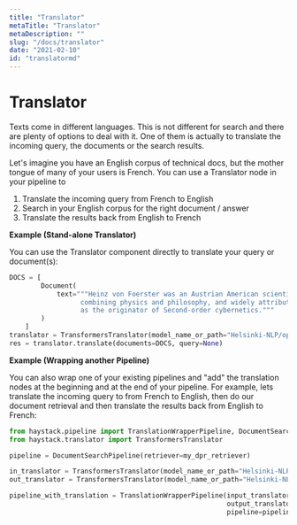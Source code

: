 ```yaml
---
title: "Translator"
metaTitle: "Translator"
metaDescription: ""
slug: "/docs/translator"
date: "2021-02-10"
id: "translatormd"
---
```


# Translator

Texts come in different languages. This is not different for search and there are plenty of options to deal with it. 
One of them is actually to translate the incoming query, the documents or the search results. 

Let's imagine you have an English corpus of technical docs, but the mother tongue of many of your users is French. 
You can use a Translator node in your pipeline to
1. Translate the incoming query from French to English
2. Search in your English corpus for the right document / answer
3. Translate the results back from English to French

<div class="recommendation">

**Example (Stand-alone Translator)**

You can use the Translator component directly to translate your query or document(s): 
```python
DOCS = [
        Document(
            text="""Heinz von Foerster was an Austrian American scientist 
                  combining physics and philosophy, and widely attributed 
                  as the originator of Second-order cybernetics."""
        )
    ]
translator = TransformersTranslator(model_name_or_path="Helsinki-NLP/opus-mt-en-fr")
res = translator.translate(documents=DOCS, query=None)
```

**Example (Wrapping another Pipeline)**

You can also wrap one of your existing pipelines and "add" the translation nodes at the beginning and at the end of your pipeline.
For example, lets translate the incoming query to from French to English, then do our document retrieval and then translate the results back from English to French:

```python
from haystack.pipeline import TranslationWrapperPipeline, DocumentSearchPipeline
from haystack.translator import TransformersTranslator

pipeline = DocumentSearchPipeline(retriever=my_dpr_retriever)

in_translator = TransformersTranslator(model_name_or_path="Helsinki-NLP/opus-mt-fr-en")
out_translator = TransformersTranslator(model_name_or_path="Helsinki-NLP/opus-mt-en-fr")

pipeline_with_translation = TranslationWrapperPipeline(input_translator=in_translator,
                                                       output_translator=out_translator,
                                                       pipeline=pipeline)
```


</div>
